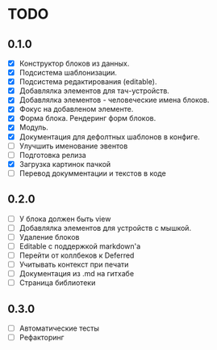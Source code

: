# TODO

## 0.1.0

- [x] Конструктор блоков из данных.
- [x] Подсистема шаблонизации.
- [x] Подсистема редактирования (editable).
- [x] Добавлялка элементов для тач-устройств.
- [x] Добавлялка элементов - человеческие имена блоков.
- [x] Фокус на добавленом элементе.
- [x] Форма блока. Рендеринг форм блоков.
- [x] Модуль.
- [x] Документация для дефолтных шаблонов в конфиге.
- [ ] Улучшить именование эвентов
- [ ] Подготовка релиза
- [x] Загрузка картинок пачкой
- [ ] Перевод докумментации и текстов в коде

## 0.2.0

- [ ] У блока должен быть view
- [ ] Добавлялка элементов для устройств с мышкой.
- [ ] Удаление блоков
- [ ] Editable с поддержкой markdown'а
- [ ] Перейти от коллбеков к Deferred
- [ ] Учитывать контекст при печати
- [ ] Документация из .md на гитхабе
- [ ] Страница библиотеки

## 0.3.0

- [ ] Автоматические тесты
- [ ] Рефакторинг
